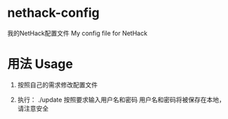 # nethack-config
我的NetHack配置文件
My config file for NetHack

# 用法 Usage
1. 按照自己的需求修改配置文件

2. 执行：
./update
按照要求输入用户名和密码
用户名和密码将被保存在本地，请注意安全